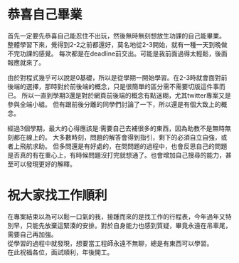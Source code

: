 # 恭喜自己畢業

首先一定要先恭喜自己能忍住不出玩，然後無時無刻想放生功課的自己能畢業。
整體學習下來，覺得到2-2之前都還好，莫名地從2-3開始，就有一種一天到晚做不完功課的感覺。
每次都是在deadline前交出。可能是我前面過得太輕鬆，後面報應就來了。


由於對程式幾乎可以說是0基礎，所以是從學期一開始學習。在2-3時就會面對前後端的選擇，那時對於前後端的概念，只是很簡單的區分需不需要切版這件事而已。
所以一直到學期3還是對於網頁前後端的概念有點迷糊，尤其twitter專案又是參與全端小組。
但有跟前後分離的同學們討論了一下，所以還是有個大致上的概念。


經過3個學期，最大的心得應該是:需要自己去補很多的東西，因為助教不是無時無刻都在線上的。
大多數時刻，問題的解答會得到指引，剩下的必須自立自強，或者上飛航求助。
但多問還是有好處的，在問問題的過程中，也會反思自己的問題是否真的有在重心上，有時候問題沒打完就想通了。也會增加自己搜尋的能力，甚至可以發現更好的解釋。

# 祝大家找工作順利

在專案結束以為可以鬆一口氣的我，接踵而來的是找工作的行程表，今年過年又特別早，只能先放棄這緊湊的安排。對於自身能力也感到質疑，畢竟永遠在吊車尾，需要自己再加強。  
從學習的過程中就發現，想要當工程師永遠不無聊，總是有東西可以學習。  
在此祝福各位，面試順利，年後開工。
